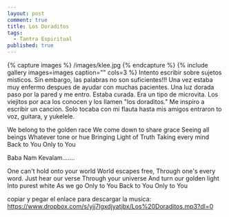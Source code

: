 ```yaml
---
layout: post
comment: true
title: Los Doraditos
tags: 
  - Tantra Espiritual
published: true
---
```



{% capture images %}
	/images/klee.jpg
{% endcapture %}
{% include gallery images=images caption="" cols=3 %}
Intento escribir sobre sujetos misticos. Sin embargo, las palabras no son suficientes!!! Una vez estaba muy enfermo despues de ayudar con muchas pacientes. Una luz dorada paso por la pared y me entro. Estaba curada. Era un tipo de microvita. Los viejitos por aca los conocen y los llamen "los doraditos." Me inspiro a escribir un cancion. Solo tocaba con mi flauta hasta mis amigos entraron to voz, guitara, y yukelele.

We belong to the golden race
We come down to share grace
Seeing all beings
Whatever tone or hue
Bringing Light of Truth
Taking every mind
Back to You
Only to You

Baba Nam Kevalam.......

One can't hold onto your world
World escapes free,
Through one's every word.
Just hear our verse
Through your universe
And turn our golden light
Into purest white
As we go
Only to You
Back to You
Only to You


copiar y pegar el enlace para descargar la musica:    
<a href="https://www.dropbox.com/s/yjj7lgxdjyatjbx/Los%20Doraditos.mp3?dl=0">https://www.dropbox.com/s/yjj7lgxdjyatjbx/Los%20Doraditos.mp3?dl=0</a>

